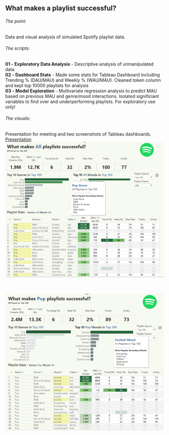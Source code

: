 ## What makes a playlist successful? <br/>
###### The point:
Data and visual analysis of simulated Spotify playlist data.  <br/>
###### The scripts:
**01 -** **Exploratory Data Analysis** - Descriptive analysis of unmanipulated data  <br/>
**02 -** **Dashboard Stats** - Made some stats for Tableau Dashboard including Trending % (DAU/MAU) and Weekly % (WAU/MAU). Cleaned token column and kept top 10000 playlists for analysis  <br/>
**03 -** **Model Exploration** - Multivariate regression analysis to predict MAU based on previous MAU and genre/mood interactions. Isolated significiant variables to find over and underperforming playlists. For exploratory use only!  <br/>

###### The visuals:
Presentation for meeting and two screenshots of Tableau dashboards.  <br/>
[Presentation](https://github.com/joshorenstein/spot/blob/master/Playlists.pdf) <br/>
![Dashboard Example 1](https://github.com/joshorenstein/spot/blob/master/images/all-playlists.PNG) <br/>
<br/>
<br/>

![Dashboard Example 2](https://github.com/joshorenstein/spot/blob/master/images/pop-excited.PNG)
